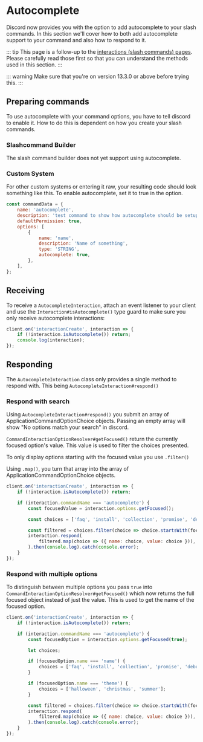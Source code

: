 # Autocomplete

Discord now provides you with the option to add autocomplete to your slash commands. In this section we'll cover how to both add autocomplete support to your command and also how to respond to it.

::: tip
This page is a follow-up to the [interactions (slash commands) pages](/interactions/registering-slash-commands.md). Please carefully read those first so that you can understand the methods used in this section.
:::

::: warning
Make sure that you're on version 13.3.0 or above before trying this.
:::

## Preparing commands

To use autocomplete with your command options, you have to tell discord to enable it.
How to do this is dependent on how you create your slash commands.

### Slashcommand Builder

The slash command builder does not yet support using autocomplete.

### Custom System

For other custom systems or entering it raw, your resulting code should look something like this. To enable autocomplete, set it to true in the option.

```js {10}
const commandData = {
	name: 'autocomplete',
	description: 'test command to show how autocomplete should be setup',
	defaultPermission: true,
	options: [
		{
			name: 'name',
			description: 'Name of something',
			type: 'STRING',
			autocomplete: true,
		},
	],
};
```

## Receiving

To receive a `AutocompleteInteraction`, attach an event listener to your client and use the `Interaction#isAutocomplete()` type guard to make sure you only receive autocomplete interactions:

```js {2}
client.on('interactionCreate', interaction => {
	if (!interaction.isAutocomplete()) return;
	console.log(interaction);
});
```

## Responding

The `AutocompleteInteraction` class only provides a single method to respond with. This being `AutocompleteInteraction#respond()`

### Respond with search
Using `AutocompleteInteraction#respond()` you submit an array of ApplicationCommandOptionChoice objects. Passing an empty array will show "No options match your search" in discord.

`CommandInteractionOptionResolver#getFocused()` return the currently focused option's value. This value is used to filter the choices presented.

To only display options starting with the focused value you use `.filter()`

Using `.map()`, you  turn that array into the array of ApplicationCommandOptionChoice objects.

``` js {5,7,9-12}
client.on('interactionCreate', interaction => {
	if (!interaction.isAutocomplete()) return;

	if (interaction.commandName === 'autocomplete') {
		const focusedValue = interaction.options.getFocused();

		const choices = ['faq', 'install', 'collection', 'promise', 'debug'];

		const filtered = choices.filter(choice => choice.startsWith(focusedValue));
		interaction.respond(
			filtered.map(choice => ({ name: choice, value: choice })),
		).then(console.log).catch(console.error);
	}
});
```

### Respond with multiple options

To distinguish between multiple options you pass `true` into `CommandInteractionOptionResolver#getFocused()` which now returns the full focused object instead of just the value. This is used to get the name of the focused option.

```js {5,7,9-11,13-15,17}
client.on('interactionCreate', interaction => {
	if (!interaction.isAutocomplete()) return;

	if (interaction.commandName === 'autocomplete') {
		const focusedOption = interaction.options.getFocused(true);

		let choices;

		if (focusedOption.name === 'name') {
			choices = ['faq', 'install', 'collection', 'promise', 'debug'];
		}

		if (focusedOption.name === 'theme') {
			choices = ['halloween', 'christmas', 'summer'];
		}

		const filtered = choices.filter(choice => choice.startsWith(focusedOption.value));
		interaction.respond(
			filtered.map(choice => ({ name: choice, value: choice })),
		).then(console.log).catch(console.error);
	}
});
```